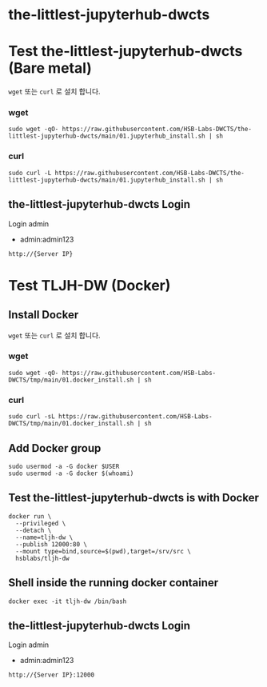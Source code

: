 # the-littlest-jupyterhub-dwcts
# Test the-littlest-jupyterhub-dwcts (Bare metal)

`wget` 또는 `curl` 로 설치 합니다.
### wget
```
sudo wget -qO- https://raw.githubusercontent.com/HSB-Labs-DWCTS/the-littlest-jupyterhub-dwcts/main/01.jupyterhub_install.sh | sh
```


### curl
```
sudo curl -L https://raw.githubusercontent.com/HSB-Labs-DWCTS/the-littlest-jupyterhub-dwcts/main/01.jupyterhub_install.sh | sh
```

## the-littlest-jupyterhub-dwcts Login
Login admin
 - admin:admin123
```
http://{Server IP}
```

# Test TLJH-DW (Docker)

## Install Docker

`wget` 또는 `curl` 로 설치 합니다.
### wget
```
sudo wget -qO- https://raw.githubusercontent.com/HSB-Labs-DWCTS/tmp/main/01.docker_install.sh | sh
```

### curl
```
sudo curl -sL https://raw.githubusercontent.com/HSB-Labs-DWCTS/tmp/main/01.docker_install.sh | sh
```

## Add Docker group
```
sudo usermod -a -G docker $USER
sudo usermod -a -G docker $(whoami)
```

## Test the-littlest-jupyterhub-dwcts is with Docker
```
docker run \
  --privileged \
  --detach \
  --name=tljh-dw \
  --publish 12000:80 \
  --mount type=bind,source=$(pwd),target=/srv/src \
  hsblabs/tljh-dw
```

## Shell inside the running docker container
```
docker exec -it tljh-dw /bin/bash
```

## the-littlest-jupyterhub-dwcts Login
Login admin
 - admin:admin123
```
http://{Server IP}:12000
```
